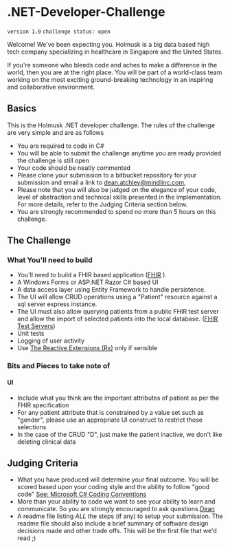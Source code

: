 # .NET-Developer-Challenge

`version 1.0`
`challenge status: open`

Welcome! We've been expecting you. Holmusk is a big data based high tech company specializing in healthcare in Singapore and the United States. 

If you're someone who bleeds code and aches to make a difference in the world, then you are at the right place. You will be part of a world-class team working on the most exciting ground-breaking technology in an inspiring and collaborative environment.

## Basics

This is the Holmusk .NET developer challenge. The rules of the challenge are very simple and are as follows

* You are required to code in C#
* You will be able to submit the challenge anytime you are ready provided the challenge is still open
* Your code should be neatly commented
* Please clone your submission to a bitbucket repository for your submission and email a link to dean.atchley@mindlinc.com, 
* Please note that you will also be judged on the elegance of your code, level of abstraction and technical skills presented in the implementation. For more details, refer to the Judging Criteria section below.
* You are strongly recommended to spend no more than 5 hours on this challenge.

## The Challenge 

### What You'll need to build
* You'll need to build a FHIR based application  ([FHIR](https://www.hl7.org/fhir/) ).
* A Windows Forms or ASP.NET Razor C# based UI
* A data access layer using Entity Framework to handle persistence.
* The UI will allow CRUD operations using a "Patient" resource against a sql server express instance.
* The UI must also allow querying patients from a public FHIR test server and allow the import of selected patients into the local database. ([FHIR Test Servers](http://wiki.hl7.org/index.php?title=Publicly_Available_FHIR_Servers_for_testing)) 
* Unit tests
* Logging of user activity
* Use [The Reactive Extensions (Rx)](https://msdn.microsoft.com/en-us/data/gg577609) only if sensible
 

### Bits and Pieces to take note of

#### UI
* Include what you think are the important attributes of patient as per the FHIR specification
* For any patient attribute that is constrained by a value set such as "gender", please use an appropriate UI construct to restrict those selections
* In the case of the CRUD "D", just make the patient inactive, we don't like deleting clinical data

## Judging Criteria 
* What you have produced will determine your final outcome. You will be scored based upon your coding style and the ability to follow "good code" [See: Microsoft C# Coding Conventions](https://msdn.microsoft.com/en-us/library/ff926074.aspx)
* More than your ability to code we want to see your ability to learn and communicate. So you are strongly encouraged to ask questions.[Dean](mailto:dean.atchley@mindlinc.com)
* A readme file listing *ALL* the steps (if any) to setup your submission. The readme file should also include a brief summary of software design decisions made and other trade offs. This will be the first file that we'd read ;)

